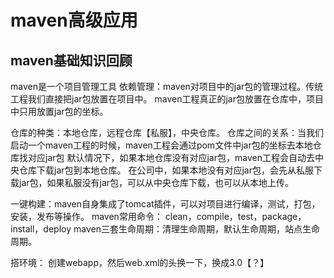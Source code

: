 # maven高级应用

## maven基础知识回顾

maven是一个项目管理工具
依赖管理：maven对项目中的jar包的管理过程。传统工程我们直接把jar包放置在项目中。
maven工程真正的jar包放置在仓库中，项目中只用放置jar包的坐标。

仓库的种类：本地仓库，远程仓库【私服】，中央仓库。
仓库之间的关系：当我们启动一个maven工程的时候，maven工程会通过pom文件中jar包的坐标去本地仓库找对应jar包
默认情况下，如果本地仓库没有对应jar包，maven工程会自动去中央仓库下载jar包到本地仓库。
在公司中，如果本地没有对应jar包，会先从私服下载jar包，如果私服没有jar包，可以从中央仓库下载，也可以从本地上传。

一键构建：maven自身集成了tomcat插件，可以对项目进行编译，测试，打包，安装，发布等操作。
maven常用命令：
clean，compile，test，package，install，deploy
maven三套生命周期：清理生命周期，默认生命周期，站点生命周期。

搭环境：
创建webapp，然后web.xml的头换一下，换成3.0【？】
